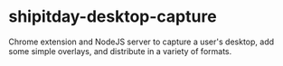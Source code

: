 # shipitday-desktop-capture
Chrome extension and NodeJS server to capture a user's desktop, add some simple overlays, and distribute in a variety of formats.
